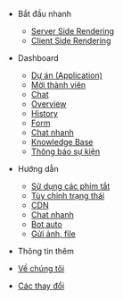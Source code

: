 - Bắt đầu nhanh
  - [Server Side Rendering](vi/embed-ssr.md)
  - [Client Side Rendering](vi/embed-csr.md)
- Dashboard
  - [Dự án (Application)](vi/project/index.md)
  - [Mời thành viên](vi/project/invite_user.md)
  - [Chat](plugins.md)
  - [Overview](write-a-plugin.md)
  - [History](markdown.md)
  - [Form](vi/project/form)
  - [Chat nhanh](language-highlight.md)
  - [Knowledge Base](language-highlight.md)
  - [Thông báo sự kiện](language-highlight.md)
- Hướng dẫn

  - [Sử dụng các phím tắt](helpers.md)
  - [Tùy chỉnh trạng thái](vue.md)
  - [CDN](cdn.md)
  - [Chat nhanh](pwa.md)
  - [Bot auto](ssr.md)
  - [Gửi ảnh, file](embed-files.md)

- Thông tin thêm
- [Về chúng tôi](awesome.md)
- [Các thay đổi](changelog.md)
